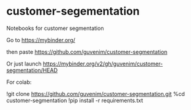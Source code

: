 # customer-segementation
Notebooks for customer segmentation

Go to
https://mybinder.org/

then paste 
https://github.com/guvenim/customer-segmentation

Or just launch
https://mybinder.org/v2/gh/guvenim/customer-segmentation/HEAD


For colab:

!git clone https://github.com/guvenim/customer-segmentation.git
%cd customer-segmentation
!pip install -r requirements.txt